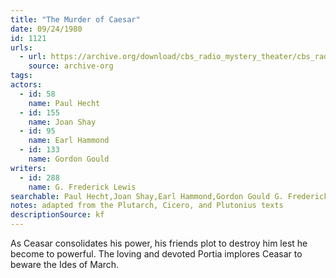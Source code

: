 ```yaml
---
title: "The Murder of Caesar"
date: 09/24/1980
id: 1121
urls: 
  - url: https://archive.org/download/cbs_radio_mystery_theater/cbs_radio_mystery_theater-1101-1150.zip/cbs_radio_mystery_theater-1101-1150%2Fcbsrmt_1121_the_murder_of_caesar.mp3
    source: archive-org
tags: 
actors:  
  - id: 58
    name: Paul Hecht  
  - id: 155
    name: Joan Shay  
  - id: 95
    name: Earl Hammond  
  - id: 133
    name: Gordon Gould
writers:  
  - id: 288
    name: G. Frederick Lewis
searchable: Paul Hecht,Joan Shay,Earl Hammond,Gordon Gould G. Frederick Lewis
notes: adapted from the Plutarch, Cicero, and Plutonius texts
descriptionSource: kf
---
```

As Ceasar consolidates his power, his friends plot to destroy him lest he become to powerful. The loving and devoted Portia implores Ceasar to beware the Ides of March.